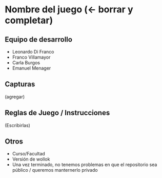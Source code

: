 # Nombre del juego (<- borrar y completar)

## Equipo de desarrollo

- Leonardo Di Franco
- Franco Villamayor
- Carla Burgos
- Emanuel Menager

## Capturas

(agregar)

## Reglas de Juego / Instrucciones

(Escribirlas)


## Otros

- Curso/Facultad
- Versión de wollok
- Una vez terminado, no tenemos problemas en que el repositorio sea público / queremos manternerlo privado
